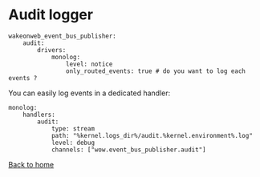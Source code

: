 # Audit logger

```
wakeonweb_event_bus_publisher:
    audit:
        drivers:
            monolog:
                level: notice
                only_routed_events: true # do you want to log each events ?
```

You can easily log events in a dedicated handler:

```
monolog:
    handlers:
        audit:
            type: stream
            path: "%kernel.logs_dir%/audit.%kernel.environment%.log"
            level: debug
            channels: ["wow.event_bus_publisher.audit"]
```

[Back to home](../README.md)
